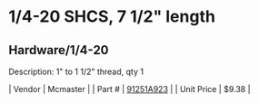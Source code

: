 # 1/4-20 SHCS, 7 1/2" length
## Hardware/1/4-20
Description: 	1" to 1 1/2" thread, qty 1 

| Vendor | Mcmaster | 
| Part # | [91251A923](http://www.mcmaster.com/) | 
| Unit Price | $9.38 | 
